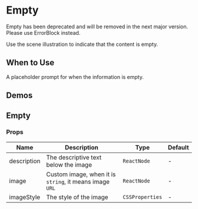 # Empty

<Alert type="warning">
  Empty has been deprecated and will be removed in the next major version. Please use ErrorBlock instead.
</Alert>

Use the scene illustration to indicate that the content is empty.

## When to Use

A placeholder prompt for when the information is empty.

## Demos

<code src="./demos/demo1.tsx"></code>

## Empty

### Props

| Name | Description | Type | Default |
| --- | --- | --- | --- |
| description | The descriptive text below the image | `ReactNode` | - |
| image | Custom image, when it is `string`, it means image `URL` | `ReactNode` | - |
| imageStyle | The style of the image | `CSSProperties` | - |
